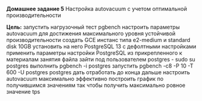 **Домашнее задание 5**
Настройка autovacuum с учетом оптимальной производительности

**Цель:**
запустить нагрузочный тест pgbench
настроить параметры autovacuum для достижения максимального уровня устойчивой производительности
создать GCE инстанс типа e2-medium и standard disk 10GB
установить на него PostgreSQL 13 с дефолтными настройками
применить параметры настройки PostgreSQL из прикрепленного к материалам занятия файла
зайти под пользователем postgres - sudo su postgres
выполнить pgbench -i postgres
запустить pgbench -c8 -P 10 -T 600 -U postgres postgres
дать отработать до конца
дальше настроить autovacuum максимально эффективно
построить график по получившимся значениям
так чтобы получить максимально ровное значение tps